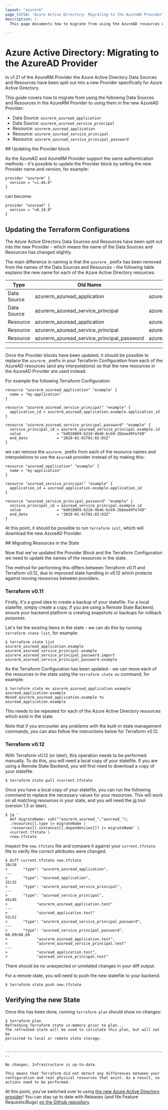 ```yaml
---
layout: "azurerm"
page_title: "Azure Active Directory: Migrating to the AzureAD Provider"
description: |-
  This page documents how to migrate from using the AzureAD resources within this repository to the resources in the new split-out repository.

---
```


# Azure Active Directory: Migrating to the AzureAD Provider

In v1.21 of the AzureRM Provider the Azure Active Directory Data Sources and Resources have been split out into a new Provider specifically for Azure Active Directory.

This guide covers how to migrate from using the following Data Sources and Resources in the AzureRM Provider to using them in the new AzureAD Provider:

* Data Source: `azurerm_azuread_application`
* Data Source: `azurerm_azuread_service_principal`
* Resource: `azurerm_azuread_application`
* Resource: `azurerm_azuread_service_principal`
* Resource: `azurerm_azuread_service_principal_password`

## Updating the Provider block

As the AzureAD and AzureRM Provider support the same authentication methods - it's possible to update the Provider block by setting the new Provider name and version, for example:

```hcl
provider "azurerm" {
  version = "=1.44.0"
}
```

can become:

```hcl
provider "azuread" {
  version = "=0.10.0"
}
```

## Updating the Terraform Configurations

The Azure Active Directory Data Sources and Resources have been split out into the new Provider - which means the name of the Data Sources and Resources has changed slightly.

The main difference in naming is that the `azurerm_` prefix has been removed from the names of the Data Sources and Resources - the following table explains the new name for each of the Azure Active Directory resources:


| Type        | Old Name                                   | New Name                           |
| ----------- | ------------------------------------------ | ---------------------------------- |
| Data Source | azurerm_azuread_application                | azuread_application                |
| Data Source | azurerm_azuread_service_principal          | azuread_service_principal          |
| Resource    | azurerm_azuread_application                | azuread_application                |
| Resource    | azurerm_azuread_service_principal          | azuread_service_principal          |
| Resource    | azurerm_azuread_service_principal_password | azuread_service_principal_password |

---

Once the Provider blocks have been updated, it should be possible to replace the `azurerm_` prefix in your Terraform Configuration from each of the AzureAD resources (and any interpolations) so that the new resources in the AzureAD Provider are used instead.

For example the following Terraform Configuration:

```hcl
resource "azurerm_azuread_application" "example" {
  name = "my-application"
}

resource "azurerm_azuread_service_principal" "example" {
  application_id = azurerm_azuread_application.example.application_id
}

resource "azurerm_azuread_service_principal_password" "example" {
  service_principal_id = azurerm_azuread_service_principal.example.id
  value                = "bd018069-622d-4b46-bcb9-2bbee49fe7d9"
  end_date             = "2020-01-01T01:02:03Z"
}
```

we can remove the `azurerm_` prefix from each of the resource names and interpolations to use the `AzureAD` provider instead of by making this:

```hcl
resource "azuread_application" "example" {
  name = "my-application"
}

resource "azuread_service_principal" "example" {
  application_id = azuread_application.example.application_id
}

resource "azuread_service_principal_password" "example" {
  service_principal_id = azuread_service_principal.example.id
  value                = "bd018069-622d-4b46-bcb9-2bbee49fe7d9"
  end_date             = "2020-01-01T01:02:03Z"
}
```

At this point, it should be possible to run `terraform init`, which will download the new AzureAD Provider.


## Migrating Resources in the State

Now that we've updated the Provider Block and the Terraform Configuration we need to update the names of the resources in the state.

The method for performing this differs between Terraform v0.11 and Terraform v0.12, due to improved state handling in v0.12 which protects against moving resources between providers.

### Terraform v0.11

Firstly, it's a good idea to create a backup of your statefile. For a local statefile, simply create a copy. If you are using a Remote State Backend, ensure your backend platform is creating snapshots or backups for rollback purposes.

Let's list the existing items in the state - we can do this by running `terraform state list`, for example:

```shell
$ terraform state list
azurerm_azuread_application.example
azurerm_azuread_service_principal.example
azurerm_azuread_service_principal_password.import
azurerm_azuread_service_principal_password.example
```

As the Terraform Configuration has been updated - we can move each of the resources in the state using the `terraform state mv` command, for example:

```shell
$ terraform state mv azurerm_azuread_application.example azuread_application.example
Moved azurerm_azuread_application.example to azuread_application.example
```

This needs to be repeated for each of the Azure Active Directory resources which exist in the state.

Note that if you encounter any problems with the built-in state management commands, you can also follow the instructions below for Terraform v0.12.

### Terraform v0.12

With Terraform v0.12 (or later), this operation needs to be performed manually. To do this, you will need a local copy of your statefile. If you are using a Remote State Backend, you will first need to download a copy of your statefile.

```shell
$ terraform state pull >current.tfstate
```

Once you have a local copy of your statefile, you can run the following command to replace the necessary values for your resources. This will work on all matching resources in your state, and you will need the [jq](https://stedolan.github.io/jq/download/) tool (version 1.5 or later).

```shell
$ jq '
  def migrateName: sub("^azurerm_azuread_";"azuread_");
  .resources[].type |= migrateName |
  .resources[].instances[].dependencies[]? |= migrateName' \
  <current.tfstate \
  >new.tfstate
```

Inspect the `new.tfstate` file and compare it against your `current.tfstate` file to verify the correct attributes were changed.

```shell
$ diff current.tfstate new.tfstate
10c10
<       "type": "azurerm_azuread_application",
---
>       "type": "azuread_application",
32c32
<       "type": "azurerm_azuread_service_principal",
---
>       "type": "azuread_service_principal",
45c45
<             "azurerm_azuread_application.test"
---
>             "azuread_application.test"
52c52
<       "type": "azurerm_azuread_service_principal_password",
---
>       "type": "azuread_service_principal_password",
68,69c68,69
<             "azurerm_azuread_application.test",
<             "azurerm_azuread_service_principal.test"
---
>             "azuread_application.test",
>             "azuread_service_principal.test"
```

There should be no unexpected or unrelated changes in your diff output.

For a remote state, you will need to push the new statefile to your backend.

```shell
$ terraform state push new.tfstate
```


## Verifying the new State

Once this has been done, running `terraform plan` should show no changes:

```shell
$ terraform plan
Refreshing Terraform state in-memory prior to plan...
The refreshed state will be used to calculate this plan, but will not be
persisted to local or remote state storage.


------------------------------------------------------------------------

No changes. Infrastructure is up-to-date.

This means that Terraform did not detect any differences between your
configuration and real physical resources that exist. As a result, no
actions need to be performed.
```

At this point, you've switched over to using [the new Azure Active Directory provider](https://registry.terraform.io/providers/hashicorp/azuread/latest/docs)! You can stay up to date with Releases (and file Feature Requests/Bugs) [on the Github repository](https://github.com/terraform-providers/terraform-provider-azuread).

